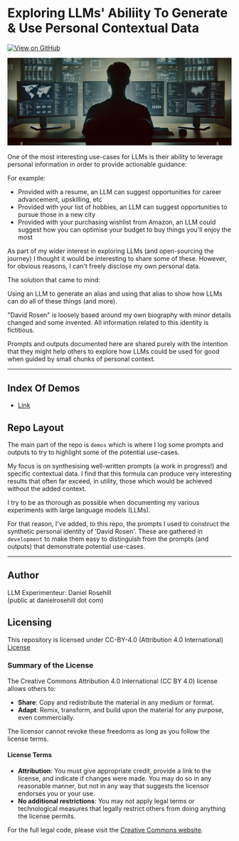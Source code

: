 # Exploring LLMs' Abiliity To Generate & Use Personal Contextual Data

[![View on GitHub](https://img.shields.io/badge/View%20on-GitHub-181717?logo=github&logoColor=white)](https://github.com/danielrosehill/Mr-David-Rosen)

![alt text](images/headers/banner.webp)

One of the most interesting use-cases for LLMs is their ability to leverage personal information in order to provide actionable guidance:

For example:

- Provided with a resume, an LLM can suggest opportunities for career advancement, upskilling, etc  
- Provided with your list of hobbies, an LLM can suggest opportunities to pursue those in a new city  
- Provided with your purchasing wishlist from Amazon, an LLM could suggest how you can optimise your budget to buy things you'll enjoy the most

As part of my wider interest in exploring LLMs (and open-sourcing the journey) I thought it would be interesting to share some of these. However, for obvious reasons, I can't freely disclose my own personal data. 

The solution that came to mind:

Using an LLM to generate an alias and using that alias to show how LLMs can do all of these things (and more).

"David Rosen" is loosely based around my own biography with minor details changed and some invented. All information related to this identity is fictitious.

Prompts and outputs documented here are shared purely with the intention that they might help others to explore how LLMs could be used for good when guided by small chunks of personal context.

---

## Index Of Demos

- [Link](https://github.com/danielrosehill/Mr-David-Rosen/blob/main/demos/index.md)

## Repo Layout

The main part of the repo is `demos` which is where I log some prompts and outputs to try to highlight some of the potential use-cases. 

My focus is on synthesising well-written prompts (a work in progress!) and specific contextual data. I find that this formula can produce very interesting results that often far exceed, in utility, those which would be achieved without the added context.

I try to be as thorough as possible when documenting my various experiments with large language models (LLMs).

For that reason, I've added, to this repo, the prompts I used to construct the synthetic personal identity of 'David Rosen'. These are gathered in `development` to make them easy to distinguish from the prompts (and outputs) that demonstrate potential use-cases.

---

## Author

LLM Experimenteur:
Daniel Rosehill  
(public at danielrosehill dot com)

## Licensing

This repository is licensed under CC-BY-4.0 (Attribution 4.0 International) 
[License](https://creativecommons.org/licenses/by/4.0/)

### Summary of the License
The Creative Commons Attribution 4.0 International (CC BY 4.0) license allows others to:
- **Share**: Copy and redistribute the material in any medium or format.
- **Adapt**: Remix, transform, and build upon the material for any purpose, even commercially.

The licensor cannot revoke these freedoms as long as you follow the license terms.

#### License Terms
- **Attribution**: You must give appropriate credit, provide a link to the license, and indicate if changes were made. You may do so in any reasonable manner, but not in any way that suggests the licensor endorses you or your use.
- **No additional restrictions**: You may not apply legal terms or technological measures that legally restrict others from doing anything the license permits.

For the full legal code, please visit the [Creative Commons website](https://creativecommons.org/licenses/by/4.0/legalcode).
